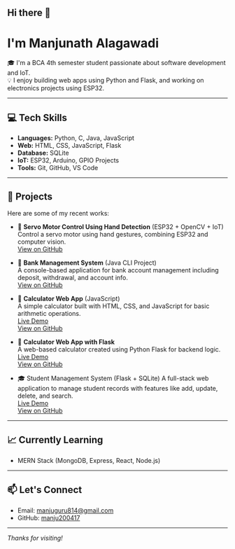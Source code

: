 ## Hi there 👋

#  I'm Manjunath Alagawadi

🎓 I'm a BCA 4th semester student passionate about software development and IoT.  
💡 I enjoy building web apps using Python and Flask, and working on electronics projects using ESP32.

---

## 💻 Tech Skills

- **Languages:** Python, C, Java, JavaScript
- **Web:** HTML, CSS, JavaScript, Flask
- **Database:** SQLite
- **IoT:** ESP32, Arduino, GPIO Projects
- **Tools:** Git, GitHub, VS Code

---

## 🚀 Projects

Here are some of my recent works:

- 🤖 **Servo Motor Control Using Hand Detection** (ESP32 + OpenCV + IoT)  
  Control a servo motor using hand gestures, combining ESP32 and computer vision.  
  [View on GitHub](https://github.com/Manju200417/Control_Servo_By_Hand__ESP32)

- 🏦 **Bank Management System** (Java CLI Project)  
  A console-based application for bank account management including deposit, withdrawal, and account info.  
  [View on GitHub](https://github.com/Manju200417/Bank_Management_System)

- 🧮 **Calculator Web App** (JavaScript)  
  A simple calculator built with HTML, CSS, and JavaScript for basic arithmetic operations.  
  [Live Demo]( https://manju200417.github.io/Calculator_js/)  
  [View on GitHub](https://github.com/Manju200417/Calculator_js)

- 🔢 **Calculator Web App with Flask**  
  A web-based calculator created using Python Flask for backend logic.  
  [Live Demo](https://calculator-with-flask.onrender.com/)  
  [View on GitHub](https://github.com/Manju200417/Calculator_with_Flask)

 - 🎓 Student Management System (Flask + SQLite)
A full-stack web application to manage student records with features like add, update, delete, and search.  
[Live Demo](https://student-management-system-flask.onrender.com/)  
[View on GitHub](https://github.com/Manju200417/Student-Management-System_Flask)  

---

## 📈 Currently Learning

- MERN Stack (MongoDB, Express, React, Node.js)

---

## 📫 Let's Connect

- Email: manjuguru814@gmail.com
- GitHub: [manju200417](https://github.com/manju200417)

---

_Thanks for visiting!_
